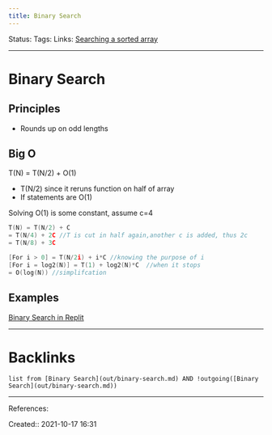 ```yaml
---
title: Binary Search
---
```

Status: 
Tags: 
Links: [Searching a sorted array](out/searching-a-sorted-array.md)
___
# Binary Search
## Principles
- Rounds up on odd lengths
## Big O
T(N) = T(N/2) + O(1)
- T(N/2) since it reruns function on half of array
- If statements are O(1)

Solving
O(1) is some constant, assume c=4
```c
T(N) = T(N/2) + C
= T(N/4) + 2C //T is cut in half again,another c is added, thus 2c
= T(N/8) + 3C

[For i > 0] = T(N/2i) + i*C //knowing the purpose of i
[For i = log2(N)] = T(1) + log2(N)*C ​ //when it stops
= O(log(N)) //simplifcation
```
## Examples
[Binary Search in Replit](https://replit.com/@JohnReyes08/cmpt125-2021-10-18#main.c)

___
# Backlinks
```dataview
list from [Binary Search](out/binary-search.md) AND !outgoing([Binary Search](out/binary-search.md))
```
___
References:

Created:: 2021-10-17 16:31
